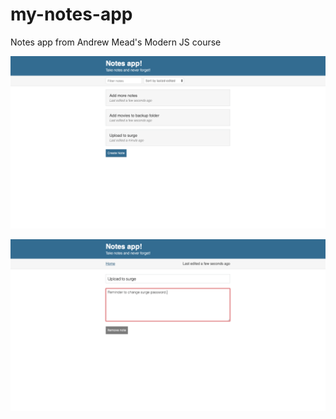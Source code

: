 # my-notes-app
Notes app from Andrew Mead's Modern JS course

![Settings Window](/images/page1.png)

![Settings Window](/images/page2.png)
